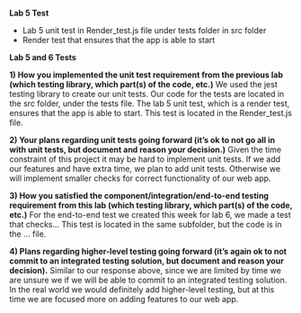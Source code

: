 **Lab 5 Test**
- Lab 5 unit test in Render_test.js file under tests folder in src folder
- Render test that ensures that the app is able to start


**Lab 5 and 6 Tests**

**1) How you implemented the unit test requirement from the previous lab (which testing library, which part(s) of the code, etc.)**
We used the jest testing library to create our unit tests. Our code for the tests are located in the src folder, under the tests file. The lab 5 unit test, which is a render test, ensures that the app is able to start. This test is located in the Render_test.js file. 

**2) Your plans regarding unit tests going forward (it’s ok to not go all in with unit tests, but document and reason your decision.)**
Given the time constraint of this project it may be hard to implement unit tests. If we add our features and have extra time, we plan to add unit tests. Otherwise we will implement smaller checks for correct functionality of our web app.

**3) How you satisfied the component/integration/end-to-end testing requirement from this lab (which testing library, which part(s) of the code, etc.)** 
For the end-to-end test we created this week for lab 6, we made a test that checks...    This test is located in the same subfolder, but the code is in the ... file. 
 
**4) Plans regarding higher-level testing going forward (it’s again ok to not commit to an integrated testing solution, but document and reason your decision).**
Similar to our response above, since we are limited by time we are unsure we if we will be able to commit to an integrated testing solution. In the real world we would definitely add higher-level testing, but at this time we are focused more on adding features to our web app.
